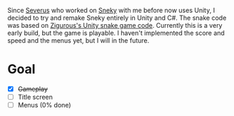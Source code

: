 Since [Severus](https://github.com/SeverusJake) who worked on [Sneky](https://github.com/gamingwithevets/Sneky) with me before now uses Unity, I decided to try and remake Sneky entirely in Unity and C#. The snake code was based on [Zigurous's Unity snake game code](https://github.com/zigurous/unity-snake-tutorial). Currently this is a very early build, but the game is playable. I haven't implemented the score and speed and the menus yet, but I will in the future.

# Goal
- [x] ~~Gameplay~~
- [ ] Title screen
- [ ] Menus (0% done)
